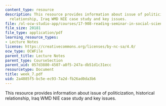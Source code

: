 ```yaml
---
content_type: resource
description: This resource provides information about issue of politicization, historical
  relationship, Iraq WMD NIE case study and key issues.
file: /ol-ocw-studio-app/courses/17-908-reading-seminar-in-social-science-intelligence-and-national-security-fall-2005/2a4085f5bc5eec937a2dfb26ad0da3b6_week_7.pdf
file_size: 20181
file_type: application/pdf
learning_resource_types:
- Lecture Notes
license: https://creativecommons.org/licenses/by-nc-sa/4.0/
ocw_type: OCWFile
parent_title: Lecture Notes
parent_type: CourseSection
parent_uid: 057d3880-4507-a8f5-247a-db51d1c31ecc
resourcetype: Document
title: week_7.pdf
uid: 2a4085f5-bc5e-ec93-7a2d-fb26ad0da3b6
---
```

This resource provides information about issue of politicization, historical relationship, Iraq WMD NIE case study and key issues.